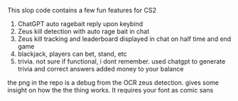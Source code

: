 This slop code contains a few fun features for CS2
1. ChatGPT auto ragebait reply upon keybind
2. Zeus kill detection with auto rage bait in chat
3. Zeus kill tracking and leaderboard displayed in chat on half time and end game
4. blackjack, players can bet, stand, etc
6. trivia. not sure if functional, i dont remember. used chatgpt to generate trivia and correct answers added money to your balance

the png in the repo is a debug from the OCR zeus detection. gives some insight on how the the thing works. It requires your font as comic sans

